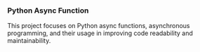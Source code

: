 ### Python Async Function

This project focuses on Python async functions, asynchronous programming, and their usage in improving code readability and maintainability.
